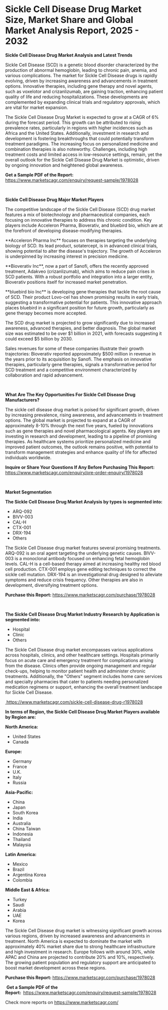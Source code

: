 <p><h1>Sickle Cell Disease Drug Market Size, Market Share and Global Market Analysis Report, 2025 - 2032</h1></p><p><strong>Sickle Cell Disease Drug Market Analysis and Latest Trends</strong></p>
<p><p>Sickle Cell Disease (SCD) is a genetic blood disorder characterized by the production of abnormal hemoglobin, leading to chronic pain, anemia, and various complications. The market for Sickle Cell Disease drugs is rapidly evolving, driven by increasing awareness and advancements in treatment options. Innovative therapies, including gene therapy and novel agents, such as voxelotor and crizanlizumab, are gaining traction, enhancing patient quality of life and reducing hospitalizations. These developments are complemented by expanding clinical trials and regulatory approvals, which are vital for market expansion.</p><p>The Sickle Cell Disease Drug Market is expected to grow at a CAGR of 6% during the forecast period. This growth can be attributed to rising prevalence rates, particularly in regions with higher incidences such as Africa and the United States. Additionally, investment in research and development is fostering breakthroughs that could potentially transform treatment paradigms. The increasing focus on personalized medicine and combination therapies is also noteworthy. Challenges, including high treatment costs and limited access in low-resource settings, remain, yet the overall outlook for the Sickle Cell Disease Drug Market is optimistic, driven by ongoing innovation and heightened global awareness.</p></p>
<p><strong>Get a Sample PDF of the Report:&nbsp;</strong> <a href="https://www.marketscagr.com/enquiry/request-sample/1978028?utm_campaign=1166&utm_medium=2&utm_source=Github&utm_content=ia&utm_term=08032025&utm_id=sickle-cell-disease-drug">https://www.marketscagr.com/enquiry/request-sample/1978028</a></p>
<p>&nbsp;</p>
<p><strong>Sickle Cell Disease Drug Major Market Players</strong></p>
<p><p>The competitive landscape of the Sickle Cell Disease (SCD) drug market features a mix of biotechnology and pharmaceutical companies, each focusing on innovative therapies to address this chronic condition. Key players include Acceleron Pharma, Bioverativ, and bluebird bio, which are at the forefront of developing disease-modifying therapies.</p><p>**Acceleron Pharma Inc** focuses on therapies targeting the underlying biology of SCD. Its lead product, sotatercept, is in advanced clinical trials, showing potential to alter the disease's trajectory. The growth of Acceleron is underpinned by increasing interest in precision medicine.</p><p>**Bioverativ Inc**, now a part of Sanofi, offers the recently approved treatment, Adakveo (crizanlizumab), which aims to reduce pain crises in SCD patients. With a robust portfolio and integration into a larger entity, Bioverativ positions itself for increased market penetration.</p><p>**bluebird bio Inc** is developing gene therapies that tackle the root cause of SCD. Their product Lovo-cel has shown promising results in early trials, suggesting a transformative potential for patients. This innovative approach places bluebird in a significant position for future growth, particularly as gene therapy becomes more accepted.</p><p>The SCD drug market is projected to grow significantly due to increased awareness, advanced therapies, and better diagnosis. The global market size was estimated to be over $1 billion in 2021, with forecasts suggesting it could exceed $5 billion by 2030.</p><p>Sales revenues for some of these companies illustrate their growth trajectories: Bioverativ reported approximately $500 million in revenue in the years prior to its acquisition by Sanofi. The emphasis on innovative therapies, particularly gene therapies, signals a transformative period for SCD treatment and a competitive environment characterized by collaboration and rapid advancement.</p></p>
<p>&nbsp;</p>
<p><strong>What Are The Key Opportunities For Sickle Cell Disease Drug Manufacturers?</strong></p>
<p><p>The sickle cell disease drug market is poised for significant growth, driven by increasing prevalence, rising awareness, and advancements in treatment options. The global market is projected to expand at a CAGR of approximately 8-10% through the next five years, fueled by innovations such as gene therapies and novel pharmacological agents. Key players are investing in research and development, leading to a pipeline of promising therapies. As healthcare systems prioritize personalized medicine and improved patient outcomes, the outlook remains positive, with potential to transform management strategies and enhance quality of life for affected individuals worldwide.</p></p>
<p><strong>Inquire or Share Your Questions If Any Before Purchasing This Report:</strong> <a href="https://www.marketscagr.com/enquiry/pre-order-enquiry/1978028?utm_campaign=1166&utm_medium=2&utm_source=Github&utm_content=ia&utm_term=08032025&utm_id=sickle-cell-disease-drug">https://www.marketscagr.com/enquiry/pre-order-enquiry/1978028</a></p>
<p>&nbsp;</p>
<p><strong>Market Segmentation</strong></p>
<p><strong>The Sickle Cell Disease Drug Market Analysis by types is segmented into:</strong></p>
<p><ul><li>ARQ-092</li><li>BIVV-003</li><li>CAL-H</li><li>CTX-001</li><li>DRX-194</li><li>Others</li></ul></p>
<p><p>The Sickle Cell Disease drug market features several promising treatments. ARQ-092 is an oral agent targeting the underlying genetic causes. BIVV-003 is a monoclonal antibody focused on enhancing fetal hemoglobin levels. CAL-H is a cell-based therapy aimed at increasing healthy red blood cell production. CTX-001 employs gene editing techniques to correct the sickle cell mutation. DRX-194 is an investigational drug designed to alleviate symptoms and reduce crisis frequency. Other therapies are also in development, diversifying treatment options.</p></p>
<p><strong>Purchase this Report:&nbsp;</strong><a href="https://www.marketscagr.com/purchase/1978028?utm_campaign=1166&utm_medium=2&utm_source=Github&utm_content=ia&utm_term=08032025&utm_id=sickle-cell-disease-drug">https://www.marketscagr.com/purchase/1978028</a></p>
<p>&nbsp;</p>
<p><strong>The Sickle Cell Disease Drug Market Industry Research by Application is segmented into:</strong></p>
<p><ul><li>Hospital</li><li>Clinic</li><li>Others</li></ul></p>
<p><p>The Sickle Cell Disease drug market encompasses various applications across hospitals, clinics, and other healthcare settings. Hospitals primarily focus on acute care and emergency treatment for complications arising from the disease. Clinics often provide ongoing management and regular check-ups, helping to monitor patient health and administer chronic treatments. Additionally, the "Others" segment includes home care services and specialty pharmacies that cater to patients needing personalized medication regimens or support, enhancing the overall treatment landscape for Sickle Cell Disease.</p></p>
<p><a href="https://www.marketscagr.com/sickle-cell-disease-drug-r1978028?utm_campaign=1166&utm_medium=2&utm_source=Github&utm_content=ia&utm_term=08032025&utm_id=sickle-cell-disease-drug">&nbsp;https://www.marketscagr.com/sickle-cell-disease-drug-r1978028</a></p>
<p><strong>In terms of Region, the Sickle Cell Disease Drug Market Players available by Region are:</strong></p>
<p>
    <p> <strong> North America: </strong>
        <ul>
            <li>United States</li>
            <li>Canada</li>
        </ul>
        </p> 
    <p> <strong> Europe: </strong>
        <ul>
            <li>Germany</li>
            <li>France</li>
            <li>U.K.</li>
            <li>Italy</li>
            <li>Russia</li>
        </ul>
        </p> 
    <p> <strong> Asia-Pacific: </strong>
        <ul>
            <li>China</li>
            <li>Japan</li>
            <li>South Korea</li>
            <li>India</li>
            <li>Australia</li>
            <li>China Taiwan</li>
            <li>Indonesia</li>
            <li>Thailand</li>
            <li>Malaysia</li>
        </ul>
        </p> 
    <p> <strong> Latin America: </strong>
        <ul>
            <li>Mexico</li>
            <li>Brazil</li>
            <li>Argentina Korea</li>
            <li>Colombia</li>
        </ul>
        </p> 
    <p> <strong> Middle East & Africa: </strong>
        <ul>
            <li>Turkey</li>
            <li>Saudi</li>
            <li>Arabia</li>
            <li>UAE</li>
            <li>Korea</li>
        </ul>
    </p>
    </p>
<p><p>The Sickle Cell Disease drug market is witnessing significant growth across various regions, driven by increased awareness and advancements in treatment. North America is expected to dominate the market with approximately 40% market share due to strong healthcare infrastructure and high investment in research. Europe follows with around 30%, while APAC and China are projected to contribute 20% and 10%, respectively. The growing patient population and regulatory support are anticipated to boost market development across these regions.</p></p>
<p><strong>Purchase this Report: </strong><a href="https://www.marketscagr.com/purchase/1978028?utm_campaign=1166&utm_medium=2&utm_source=Github&utm_content=ia&utm_term=08032025&utm_id=sickle-cell-disease-drug">https://www.marketscagr.com/purchase/1978028</a></p>
<p>&nbsp;<strong>Get a Sample PDF of the Report:&nbsp;&nbsp;</strong><a href="https://www.marketscagr.com/enquiry/request-sample/1978028?utm_campaign=1166&utm_medium=2&utm_source=Github&utm_content=ia&utm_term=08032025&utm_id=sickle-cell-disease-drug">https://www.marketscagr.com/enquiry/request-sample/1978028</a></p>
<p><strong></strong></p>
<p>Check more reports on <a href="https://www.marketscagr.com/?utm_campaign=1166&utm_medium=2&utm_source=Github&utm_content=ia&utm_term=08032025&utm_id=sickle-cell-disease-drug">https://www.marketscagr.com/</a></p>